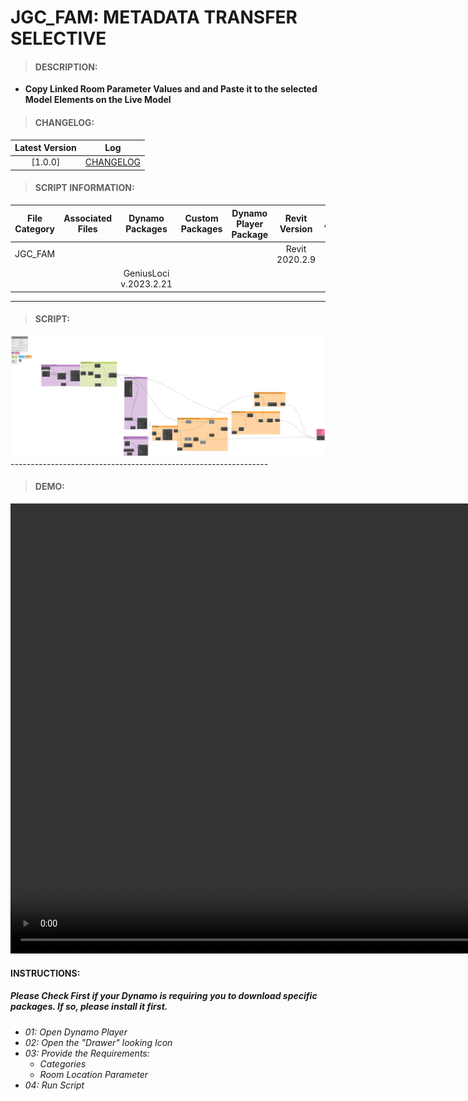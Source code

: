 # JGC_FAM: METADATA TRANSFER SELECTIVE

> #### DESCRIPTION: 
- **Copy Linked Room Parameter Values and and Paste it to the selected Model Elements on the Live Model**

> #### CHANGELOG:

| Latest Version | Log |
| :-------: | :----: | 
|[1.0.0] | [CHANGELOG](/_scripts/_project/287_ELM/ROOMS/changelog/ELM_RM_.md) |

> #### SCRIPT INFORMATION: 

| File Category | Associated Files | Dynamo Packages | Custom Packages | Dynamo Player Package | Revit Version | Author | Modified By | File Name & Location | 
| :-------: | :----: | :---: | :---: | :---: | :---: | :---: | :---: | :--: |
| JGC_FAM |  |  |  |  | Revit 2020.2.9 | Melvin Tuliao | | JGC_FAM_MetadataTransferSelective |
|           |  | GeniusLoci v.2023.2.21 |                 |                    | | | | (https://bimcapcom.sharepoint.com/sites/BCP-Main/Shared%20Documents/Forms/AllItems.aspx?id=%2Fsites%2FBCP%2DMain%2FShared%20Documents%2F06%5FR%26D%2F01%5FDynamo%2F01%5FScripts%2F02%5FPROJECT%2F281%5FJGC%2FFAMILY&p=true&ga=1) |

----------------------------------------------------------------
> #### SCRIPT: 
<img src="/_scripts/_project/268_JGC/FAMILY/images/20240321_JGC_MetadataTransferSelective V1.0.0_2024-08-27_11-56-53.png">
----------------------------------------------------------------

> #### DEMO: 

<video width="1280" height="720" controls>
 <source src="/_scripts/_project/268_JGC/FAMILY/demo/JGC_METADATA RETAINER_V2.0.0_DEMO.mp4" type="video/mp4">
</video>

#### INSTRUCTIONS: 
##### Please Check First if your Dynamo is requiring you to download specific packages. If so, please install it first.

- *01: Open Dynamo Player*
- *02: Open the "Drawer" looking Icon*
- *03: Provide the Requirements:*
    - *Categories*
    - *Room Location Parameter*
- *04: Run Script*